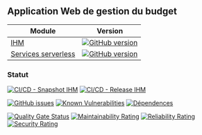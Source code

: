 
## Application Web de gestion du budget

| Module                                                                       | Version                                                                                                                                               |
|------------------------------------------------------------------------------|-------------------------------------------------------------------------------------------------------------------------------------------------------|
| [IHM](https://github.com/vzwingma/gestion-budget-ihm)                        | [![GitHub version](https://badge.fury.io/gh/vzwingma%2Fgestion-budget-ihm.svg)](https://badge.fury.io/gh/vzwingma%2Fgestion-budget-ihm)               |
| [Services serverless](https://github.com/vzwingma/gestion-budget-serverless) | [![GitHub version](https://badge.fury.io/gh/vzwingma%2Fgestion-budget-serverless.svg)](https://badge.fury.io/gh/vzwingma%2Fgestion-budget-serverless) |

### Statut
[![CI/CD - Snapshot IHM](https://github.com/vzwingma/gestion-budget-ihm/actions/workflows/build-on-master.yml/badge.svg)](https://github.com/vzwingma/gestion-budget-ihm/actions/workflows/build-on-master.yml)
[![CI/CD - Release IHM](https://github.com/vzwingma/gestion-budget-ihm/actions/workflows/build-on-tags.yml/badge.svg)](https://github.com/vzwingma/gestion-budget-ihm/actions/workflows/build-on-tags.yml)

[![GitHub issues](https://img.shields.io/github/issues-raw/vzwingma/gestion-budget-ihm.svg?style=flat-square)](https://github.com/vzwingma/gestion-budget-ihm/issues)
[![Known Vulnerabilities](https://snyk.io/test/github/vzwingma/gestion-budget-ihm/badge.svg?targetFile=package.json)](https://snyk.io/test/github/vzwingma/gestion-budget-ihm?targetFile=package.json)
[![Dépendences](https://img.shields.io/librariesio/github/vzwingma/gestion-budget-ihm.png)](https://libraries.io/github/vzwingma/gestion-budget-ihm)

[![Quality Gate Status](https://sonarcloud.io/api/project_badges/measure?project=vzwingma_gestion-budget-ihm&metric=alert_status)](https://sonarcloud.io/dashboard?id=vzwingma_gestion-budget-ihm)
[![Maintainability Rating](https://sonarcloud.io/api/project_badges/measure?project=vzwingma_gestion-budget-ihm&metric=sqale_rating)](https://sonarcloud.io/dashboard?id=vzwingma_gestion-budget-ihm)
[![Reliability Rating](https://sonarcloud.io/api/project_badges/measure?project=vzwingma_gestion-budget-ihm&metric=reliability_rating)](https://sonarcloud.io/dashboard?id=vzwingma_gestion-budget-ihm)
[![Security Rating](https://sonarcloud.io/api/project_badges/measure?project=vzwingma_gestion-budget-ihm&metric=security_rating)](https://sonarcloud.io/dashboard?id=vzwingma_gestion-budget-ihm)

